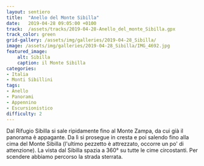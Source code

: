 ```yaml
---
layout: sentiero
title:  "Anello del Monte Sibilla"
date:   2019-04-28 09:05:00 +0100
track:  /assets/tracks/2019-04-28-Anello_del_monte_Sibilla.gpx
track_color: green
grid-gallery: /assets/img/galleries/2019-04-28_Sibilla/
image: /assets/img/galleries/2019-04-28_Sibilla/IMG_4692.jpg
featured_image:
    alt: Sibilla
    caption: il Monte Sibilla
categories:
- Italia
- Monti Sibillini
tags:
- Anello
- Panorami
- Appennino
- Escursionistico
difficulty: 2
---
```


Dal Rifugio Sibilla si sale ripidamente fino al Monte Zampa, da cui già il panorama è appagante. Da lì si prosegue in cresta e poi salendo fino alla cima del Monte Sibilla (l'ultimo pezzetto è attrezzato, occorre un po' di attenzione). La vista dal Sibilla spazia a 360° su tutte le cime circostanti.
Per scendere abbiamo percorso la strada sterrata.
